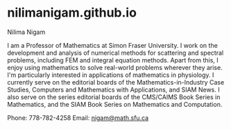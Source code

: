 # nilimanigam.github.io
Nilima Nigam

I am a Professor of Mathematics at Simon Fraser University. I work on the development and analysis of numerical methods for scattering and spectral problems, including FEM and integral equation methods. Apart from this, I enjoy using mathematics to solve real-world problems wherever they arise. I'm particularly interested in applications of mathematics in physiology.
I currently serve on the editorial boards of the Mathematics-in-Industry Case Studies, Computers and Mathematics with Applications, and SIAM News. I also serve on the series editorial boards of the CMS/CAIMS Book Series in Mathematics, and the SIAM Book Series on Mathematics and Computation.


Phone: 778-782-4258
Email: nigam@math.sfu.ca
